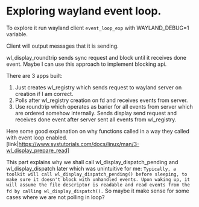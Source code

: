 # Exploring wayland event loop.

To explore it run wayland client `event_loop_exp` with WAYLAND_DEBUG=1 variable.

Client will output messages that it is sending.

wl_display_roundtrip sends sync request and block until it receives done event.
Maybe I can use this approach to implement blocking api.

There are 3 apps built:
1. Just creates wl_registry which sends request to wayland server on creation if I am correct.
2. Polls after wl_registry creation on fd and receives events from server.
3. Use roundtrip which operates as barier for all events from server which are ordered somehow internally. Sends display send request and receives done event after server sent all events from wl_registry.

Here some good explanation on why functions called in a way they called with event loop enabled. [link|https://www.systutorials.com/docs/linux/man/3-wl_display_prepare_read]

This part explains why we shall call wl_display_dispatch_pending and wl_display_dispatch later which was unintuitive for me:
`Typically, a toolkit will call wl_display_dispatch_pending() before sleeping, to make sure it doesn't block with unhandled events. Upon waking up, it will assume the file descriptor is readable and read events from the fd by calling wl_display_dispatch().`
So maybe it make sense for some cases where we are not polling in loop?
